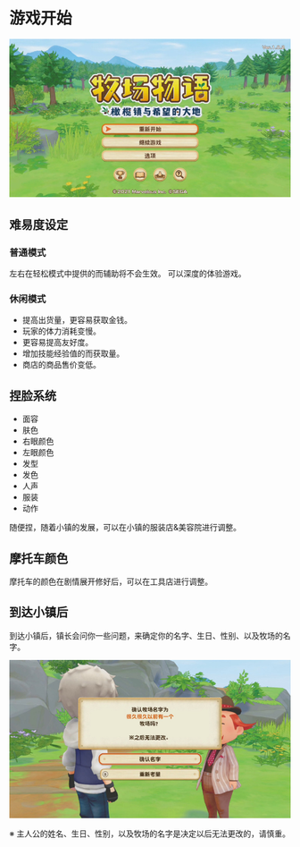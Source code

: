 # 游戏开始

![游戏开始](01.jpg)

## 难易度设定

### 普通模式

左右在轻松模式中提供的而辅助将不会生效。
可以深度的体验游戏。

### 休闲模式

- 提高出货量，更容易获取金钱。
- 玩家的体力消耗变慢。
- 更容易提高友好度。
- 增加技能经验值的而获取量。
- 商店的商品售价变低。

## 捏脸系统

- 面容
- 肤色
- 右眼颜色
- 左眼颜色
- 发型
- 发色
- 人声
- 服装
- 动作

随便捏，随着小镇的发展，可以在小镇的服装店&美容院进行调整。

## 摩托车颜色

摩托车的颜色在剧情展开修好后，可以在工具店进行调整。

## 到达小镇后

到达小镇后，镇长会问你一些问题，来确定你的名字、生日、性别、以及牧场的名字。

![牧场的名字](02.jpg)

※ 主人公的姓名、生日、性别，以及牧场的名字是决定以后无法更改的，请慎重。
